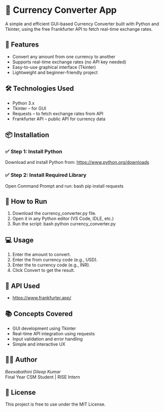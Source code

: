 # 💱 Currency Converter App
A simple and efficient GUI-based Currency Converter built with Python and Tkinter, using the free Frankfurter API to fetch real-time exchange rates.

## 📌 Features
- Convert any amount from one currency to another
- Supports real-time exchange rates (no API key needed)
- Easy-to-use graphical interface (Tkinter)
- Lightweight and beginner-friendly project

## 🛠 Technologies Used
- Python 3.x
- Tkinter – for GUI
- Requests – to fetch exchange rates from API
- Frankfurter API – public API for currency data

## 📦 Installation

### ✅ Step 1: Install Python
Download and install Python from: https://www.python.org/downloads
### ✅ Step 2: Install Required Library
Open Command Prompt and run:
bash
pip install requests


## 🚀 How to Run
1. Download the currency_converter.py file.
2. Open it in any Python editor (VS Code, IDLE, etc.)
3. Run the script:
bash
python currency_converter.py


## 💻 Usage
1. Enter the amount to convert.
2. Enter the from currency code (e.g., USD).
3. Enter the to currency code (e.g., INR).
4. Click Convert to get the result.

## 🔗 API Used
- https://www.frankfurter.app/

## 📚 Concepts Covered
- GUI development using Tkinter
- Real-time API integration using requests
- Input validation and error handling
- Simple and interactive UX

## 🧑‍💻 Author
*Beesabathini Dileep Kumar*  
Final Year CSM Student | RISE Intern

## 🏁 License
This project is free to use under the MIT License.

